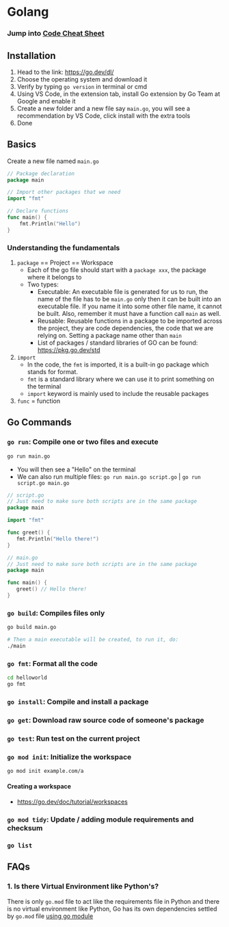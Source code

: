 # Golang

### Jump into [Code Cheat Sheet](Code/README.md)

## Installation
1. Head to the link: https://go.dev/dl/
2. Choose the operating system and download it
3. Verify by typing `go version` in terminal or cmd
4. Using VS Code, in the extension tab, install Go extension by Go Team at Google and enable it
5. Create a new folder and a new file say `main.go`, you will see a recommendation by VS Code, click install with the extra tools
6. Done

## Basics
Create a new file named `main.go`
```go
// Package declaration
package main

// Import other packages that we need
import "fmt"

// Declare functions
func main() {
	fmt.Println("Hello")
}
```
### Understanding the fundamentals
1. `package` == Project == Workspace
   - Each of the go file should start with a `package xxx`, the package where it belongs to
   - Two types:
     - Executable: An executable file is generated for us to run, the name of the file has to be `main.go` only then it can be built into an executable file. If you name it into some other file name, it cannot be built. Also, remember it must have a function call `main` as well.
     - Reusable: Reusable functions in a package to be imported across the project, they are code dependencies, the code that we are relying on. Setting a package name other than `main`
     - List of packages / standard libraries of GO can be found: https://pkg.go.dev/std
2. `import`
   - In the code, the `fmt` is imported, it is a built-in go package which stands for format.
   - `fmt` is a standard library where we can use it to print something on the terminal
   - `import` keyword is mainly used to include the reusable packages
3. `func` = function

## Go Commands
### `go run`: Compile one or two files and execute
```bash
go run main.go
```
- You will then see a "Hello" on the terminal
- We can also run multiple files: `go run main.go script.go` | `go run script.go main.go`
```go
// script.go
// Just need to make sure both scripts are in the same package
package main

import "fmt"

func greet() {
   fmt.Println("Hello there!")
}
```
```go
// main.go
// Just need to make sure both scripts are in the same package
package main

func main() {
   greet() // Hello there!
}

```

### `go build`: Compiles files only
```bash
go build main.go

# Then a main executable will be created, to run it, do:
./main
```

### `go fmt`: Format all the code
```bash
cd helloworld
go fmt
```

### `go install`: Compile and install a package
### `go get`: Download raw source code of someone's package
### `go test`: Run test on the current project

### `go mod init`: Initialize the workspace
```bash
go mod init example.com/a
```
#### Creating a workspace
- https://go.dev/doc/tutorial/workspaces

### `go mod tidy`: Update / adding module requirements and checksum
### `go list`

## FAQs
### 1. Is there Virtual Environment like Python's?
There is only `go.mod` file to act like the requirements file in Python and there is no virtual environment like Python, Go has its own dependencies settled by `go.mod` file [using go module](https://go.dev/blog/using-go-modules)
